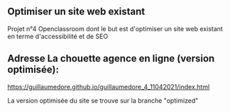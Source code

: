 ## Optimiser un site web existant  

Projet n°4 Openclassroom dont le but est d'optimiser un site web existant en terme d'accessibilité et de SEO   

## Adresse La chouette agence en ligne (version optimisée):  

https://guillaumedore.github.io/guillaumedore_4_11042021/index.html 

La version optimisée du site se trouve sur la branche "optimized"   

